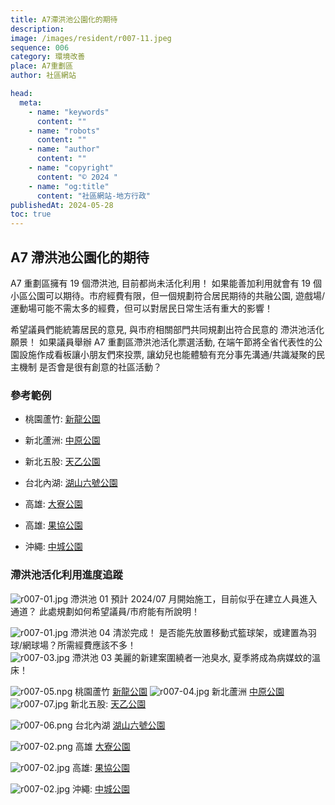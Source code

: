 ```yaml
---
title: A7滯洪池公園化的期待
description:
image: /images/resident/r007-11.jpeg
sequence: 006
category: 環境改善
place: A7重劃區
author: 社區網站

head:
  meta:
    - name: "keywords"
      content: ""
    - name: "robots"
      content: ""
    - name: "author"
      content: ""
    - name: "copyright"
      content: "© 2024 "
    - name: "og:title"
      content: "社區網站-地方行政"
publishedAt: 2024-05-28
toc: true
---
```


## A7 滯洪池公園化的期待

A7 重劃區擁有 19 個滯洪池, 目前都尚未活化利用！ 如果能善加利用就會有 19 個小區公園可以期待。市府經費有限，但一個規劃符合居民期待的共融公園, 遊戲場/運動場可能不需太多的經費，但可以對居民日常生活有重大的影響！

希望議員們能統籌居民的意見, 與市府相關部門共同規劃出符合民意的 滯洪池活化 願景！ 如果議員舉辦 A7 重劃區滯洪池活化票選活動, 在端午節將全省代表性的公園設施作成看板讓小朋友們來投票, 讓幼兒也能體驗有充分事先溝通/共識凝聚的民主機制 是否會是很有創意的社區活動？

### 參考範例

- 桃園蘆竹: <a href="https://bobowin.blog/new-dragon/">新龍公園</a>
- 新北蘆洲: <a href="https://dramastory2019.com/squirrelground/?fbclid=IwZXh0bgNhZW0CMTAAAR3Uh2Da0dD4jfWjZcDLzMMDElYSS6eiT0AP4sOh7lRrswKITizC1uOApbo_aem_AV7xOrjhyxcpa47G16DgOxKxEQl2LyQrsfWV_lCnE6qEfTEhhEK3DqSvQpX-PARI3oBqBqedW0LDPwVhFzeNWuVB">中原公園</a>
- 新北五股: <a href="https://natsuphil.com/new-taipei/color-park/">天乙公園</a>
- 台北內湖: <a href="https://bobolife77.com/%E6%B9%96%E5%B1%B1%E5%85%AD%E8%99%9F%E5%85%AC%E5%9C%92/?fbclid=IwZXh0bgNhZW0CMTAAAR3bO2IahO1KC4I40O5ScrveVhxJ_6wqxMzE8ufW-wW5vOeZxT3v-hFHlK8_aem_AV6qyrzHDgWVgCEqz926rT5X3g9RJ1xZDzKhOlQkfNDbAoIP8xh75BCyZSzgOHQppqP30YtPbqsg7DUnlQuXGXZ5">湖山六號公園</a>
- 高雄: <a href="https://permio1.com/daliao-park/">大寮公園</a>
- 高雄: <a href="https://www.kidsplay.com.tw/visitspot/content/7804?fbclid=IwZXh0bgNhZW0CMTAAAR1EcwvYgWqB5MRx2EphIG8WkTecq5mAprKPPcLhtGVVQUPZU5_0z8E1kuc_aem_AViky-YYo6Y0kVzJgvQyrtezLKcMMIAV1Eq5f3z2bSGID1Zi55ABxv-YbLlxh92jHNWakjpahcvX27AcZv8HcEj8">果協公園</a>

- 沖繩: <a href="https://dina.tw/okinawa-garden1/">中城公園</a>

### 滯洪池活化利用進度追蹤

![r007-01.jpg](/images/resident/r007-12.jpeg)
滯洪池 01 預計 2024/07 月開始施工，目前似乎在建立人員進入通道？ 此處規劃如何希望議員/市府能有所說明！

![r007-01.jpg](/images/resident/r007-11.jpeg)
滯洪池 04 清淤完成！ 是否能先放置移動式籃球架，或建置為羽球/網球場？所需經費應該不多！  
![r007-03.jpg](/images/resident/r007-03.jpg)
滯洪池 03 美麗的新建案圍繞者一池臭水, 夏季將成為病媒蚊的溫床！

![r007-05.npg](/images/resident/r007-05.png)
桃園蘆竹 <a href="https://bobowin.blog/new-dragon/">新龍公園</a>
![r007-04.jpg](/images/resident/r007-04.jpg)
新北蘆洲 <a href="https://dramastory2019.com/squirrelground/?fbclid=IwZXh0bgNhZW0CMTAAAR3Uh2Da0dD4jfWjZcDLzMMDElYSS6eiT0AP4sOh7lRrswKITizC1uOApbo_aem_AV7xOrjhyxcpa47G16DgOxKxEQl2LyQrsfWV_lCnE6qEfTEhhEK3DqSvQpX-PARI3oBqBqedW0LDPwVhFzeNWuVB">中原公園</a>
![r007-07.jpg](/images/resident/r007-07.jpg)
新北五股: <a href="https://natsuphil.com/new-taipei/color-park/">天乙公園</a>

![r007-06.png](/images/resident/r007-06.png)
台北內湖 <a href="https://bobolife77.com/%E6%B9%96%E5%B1%B1%E5%85%AD%E8%99%9F%E5%85%AC%E5%9C%92/?fbclid=IwZXh0bgNhZW0CMTAAAR3bO2IahO1KC4I40O5ScrveVhxJ_6wqxMzE8ufW-wW5vOeZxT3v-hFHlK8_aem_AV6qyrzHDgWVgCEqz926rT5X3g9RJ1xZDzKhOlQkfNDbAoIP8xh75BCyZSzgOHQppqP30YtPbqsg7DUnlQuXGXZ5">湖山六號公園</a>

![r007-02.png](/images/resident/r007-02.png)
高雄 <a href="https://permio1.com/daliao-park/">大寮公園</a>

![r007-02.jpg](/images/resident/r007-09.jpg)
高雄: <a href="https://www.kidsplay.com.tw/visitspot/content/7804?fbclid=IwZXh0bgNhZW0CMTAAAR1EcwvYgWqB5MRx2EphIG8WkTecq5mAprKPPcLhtGVVQUPZU5_0z8E1kuc_aem_AViky-YYo6Y0kVzJgvQyrtezLKcMMIAV1Eq5f3z2bSGID1Zi55ABxv-YbLlxh92jHNWakjpahcvX27AcZv8HcEj8">果協公園</a>

![r007-02.jpg](/images/resident/r007-08.jpg)
沖繩: <a href="https://dina.tw/okinawa-garden1/">中城公園</a>
